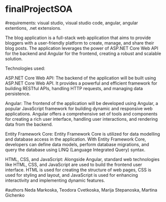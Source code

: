 # finalProjectSOA

#requirements: visual studio, visual studio code, angular, angular extentions, .net extensions.


The blog application is a full-stack web application that aims to provide bloggers with a
user-friendly platform to create, manage, and share their blog posts. The application
leverages the power of ASP.NET Core Web API for the backend and Angular for the
frontend, creating a robust and scalable solution.

Technologies used:

ASP.NET Core Web API: The backend of the application will be built using ASP.NET
Core Web API. It provides a powerful and efficient framework for building RESTful
APIs, handling HTTP requests, and managing data persistence.

Angular: The frontend of the application will be developed using Angular, a popular
JavaScript framework for building dynamic and responsive web applications. Angular
offers a comprehensive set of tools and components for creating a rich user interface,
handling user interactions, and rendering data from the backend.

Entity Framework Core: Entity Framework Core is utilized for data modelling and
database access in the application. With Entity Framework Core, developers can
define data models, perform database migrations, and query the database using LINQ
(Language Integrated Query) syntax.

HTML, CSS, and JavaScript: Alongside Angular, standard web technologies like HTML,
CSS, and JavaScript are used to build the frontend user interface. HTML is used for
creating the structure of web pages, CSS is used for styling and layout, and JavaScript
is used for enhancing interactivity and implementing dynamic features.

#authors
Neda Markoska, Teodora Cvetkoska, Marija Stepanoska, Martina Gichenko
